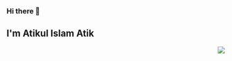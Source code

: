 ### Hi there 👋

## I'm Atikul Islam Atik

<img align='right' src="https://media.giphy.com/media/WTjXuYA2y4o3UZly3W/giphy.gif">
<!--
**atikulislamatik/atikulislamatik** is a ✨ _special_ ✨ repository because its `README.md` (this file) appears on your GitHub profile.

Here are some ideas to get you started:

- 🔭 I’m currently working on <a href="https://www.ordervox.co.uk/" target="_blank"> OrderVox </a> 👨‍💻
- 🌱 I’m currently learning <a href="https://www.reactjs.org" target="_blank"> React </a> 👨‍💻
- 💬 Ask me about React or any tech related stuff.
- ⚡ Fun fact: I spend almost 12 hours listening songs everyday.


https://github-readme-stats.vercel.app/api?username=atikulislamatik&&show_icons=true&title_color=ffffff&icon_color=bb2acf&text_color=daf7dc&bg_color=151515

---
⭐ From [@atikulislamatik](https://github.com/atikulislamatik)
